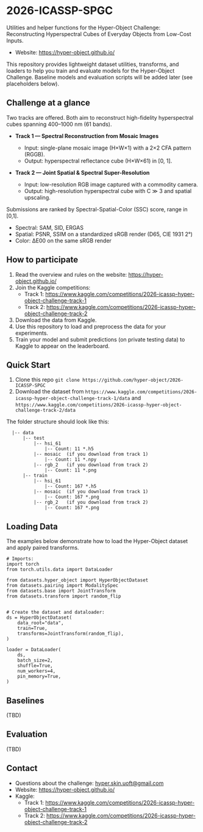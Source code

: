 
# 2026-ICASSP-SPGC

Utilities and helper functions for the Hyper-Object Challenge:
Reconstructing Hyperspectral Cubes of Everyday Objects from Low-Cost Inputs.

- Website: https://hyper-object.github.io/

This repository provides lightweight dataset utilities, transforms, and loaders to help you train and evaluate models for the Hyper-Object Challenge. Baseline models and evaluation scripts will be added later (see placeholders below).


## Challenge at a glance

Two tracks are offered. Both aim to reconstruct high-fidelity hyperspectral cubes spanning 400–1000 nm (61 bands).

- **Track 1 — Spectral Reconstruction from Mosaic Images**
  - Input: single-plane mosaic image (H×W×1) with a 2×2 CFA pattern (RGGB).
  - Output: hyperspectral reflectance cube (H×W×61) in [0, 1].

- **Track 2 — Joint Spatial & Spectral Super-Resolution**
  - Input: low-resolution RGB image captured with a commodity camera.
  - Output: high-resolution hyperspectral cube with C ≫ 3 and spatial upscaling.


Submissions are ranked by Spectral-Spatial-Color (SSC) score, range in [0,1].
- Spectral: SAM, SID, ERGAS
- Spatial: PSNR, SSIM on a standardized sRGB render (D65, CIE 1931 2°)
- Color: ΔE00 on the same sRGB render


## How to participate

1. Read the overview and rules on the website: https://hyper-object.github.io/
2. Join the Kaggle competitions:
   - Track 1: https://www.kaggle.com/competitions/2026-icassp-hyper-object-challenge-track-1
   - Track 2: https://www.kaggle.com/competitions/2026-icassp-hyper-object-challenge-track-2
3. Download the data from Kaggle.
4. Use this repository to load and preprocess the data for your experiments.
5. Train your model and submit predictions (on private testing data) to Kaggle to appear on the leaderboard.


## Quick Start
1. Clone this repo `git clone https://github.com/hyper-object/2026-ICASSP-SPGC`
2. Download the dataset from `https://www.kaggle.com/competitions/2026-icassp-hyper-object-challenge-track-1/data` and `https://www.kaggle.com/competitions/2026-icassp-hyper-object-challenge-track-2/data`

The folder structure should look like this:
```
  |-- data
      |-- test
          |-- hsi_61
              |-- Count: 11 *.h5
          |-- mosaic  (if you download from track 1)
              |-- Count: 11 *.npy
          |-- rgb_2   (if you download from track 2)
              |-- Count: 11 *.png
      |-- train
          |-- hsi_61
              |-- Count: 167 *.h5
          |-- mosaic  (if you download from track 1)
              |-- Count: 167 *.png
          |-- rgb_2   (if you download from track 2)
              |-- Count: 167 *.png
```


## Loading Data

The examples below demonstrate how to load the Hyper-Object dataset and apply paired transforms.

    # Imports:
    import torch
    from torch.utils.data import DataLoader

    from datasets.hyper_object import HyperObjectDataset
    from datasets.pairing import ModalitySpec
    from datasets.base import JointTransform
    from datasets.transform import random_flip

  
    # Create the dataset and dataloader:
    ds = HyperObjectDataset(
        data_root="data",
        train=True,
        transforms=JointTransform(random_flip),
    )

    loader = DataLoader(
        ds,
        batch_size=2,
        shuffle=True,
        num_workers=4,
        pin_memory=True,
    )


## Baselines

(TBD)


## Evaluation

(TBD)



## Contact

- Questions about the challenge: hyper.skin.uoft@gmail.com
- Website: https://hyper-object.github.io/
- Kaggle:
  - Track 1: https://www.kaggle.com/competitions/2026-icassp-hyper-object-challenge-track-1
  - Track 2: https://www.kaggle.com/competitions/2026-icassp-hyper-object-challenge-track-2
